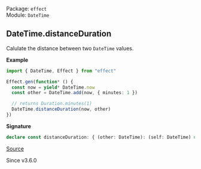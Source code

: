 Package: `effect`<br />
Module: `DateTime`<br />

## DateTime.distanceDuration

Calulate the distance between two `DateTime` values.

**Example**

```ts
import { DateTime, Effect } from "effect"

Effect.gen(function* () {
  const now = yield* DateTime.now
  const other = DateTime.add(now, { minutes: 1 })

  // returns Duration.minutes(1)
  DateTime.distanceDuration(now, other)
})
```

**Signature**

```ts
declare const distanceDuration: { (other: DateTime): (self: DateTime) => Duration.Duration; (self: DateTime, other: DateTime): Duration.Duration; }
```

[Source](https://github.com/Effect-TS/effect/tree/main/packages/effect/src/DateTime.ts#L731)

Since v3.6.0
